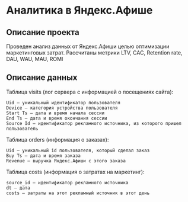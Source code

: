 # Аналитика в Яндекс.Афише
## Описание проекта
Проведен анализ данных от Яндекс.Афиши целью оптимизации маркетинговых затрат. 
Рассчитаны метрики LTV, CAC, Retention rate, DAU, WAU, MAU, ROMI<br>

## Описание данных

Таблица visits (лог сервера с информацией о посещениях сайта):

    Uid — уникальный идентификатор пользователя
    Device — категория устройства пользователя
    Start Ts — дата и время начала сессии
    End Ts — дата и время окончания сессии
    Source Id — идентификатор рекламного источника, из которого пришел пользователь

Таблица orders (информация о заказах):

    Uid — уникальный id пользователя, который сделал заказ
    Buy Ts — дата и время заказа
    Revenue — выручка Яндекс.Афиши с этого заказа

Таблица costs (информация о затратах на маркетинг):

    source_id — идентификатор рекламного источника
    dt — дата
    costs — затраты на этот рекламный источник в этот день
